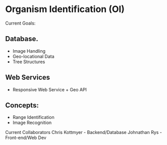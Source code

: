 # Organism Identification (OI)

Current Goals:

## Database.
* Image Handling
* Geo-locational Data
* Tree Structures

## Web Services
* Responsive Web Service + Geo API

## Concepts:
* Range Identification
* Image Recognition

Current Collaborators
Chris Kottmyer - Backend/Database
Johnathan Rys - Front-end/Web Dev
